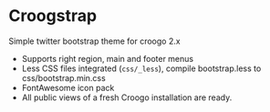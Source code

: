 Croogstrap
==========

Simple twitter bootstrap theme for croogo 2.x

  * Supports right region, main and footer menus
  * Less CSS files integrated (`css/_less`), compile bootstrap.less to css/bootstrap.min.css
  * FontAwesome icon pack
  * All public views of a fresh Croogo installation are ready.


